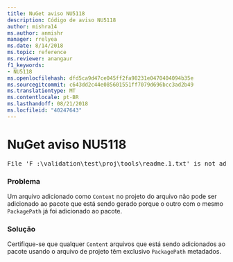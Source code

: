 ```yaml
---
title: NuGet aviso NU5118
description: Código de aviso NU5118
author: mishra14
ms.author: anmishr
manager: rrelyea
ms.date: 8/14/2018
ms.topic: reference
ms.reviewer: anangaur
f1_keywords:
- NU5118
ms.openlocfilehash: dfd5ca9d47ce045ff2fa98231e0470404094b35e
ms.sourcegitcommit: c643dd2c44e085601551ff7079d696bcc3ad2b49
ms.translationtype: MT
ms.contentlocale: pt-BR
ms.lasthandoff: 08/21/2018
ms.locfileid: "40247643"
---
```

# <a name="nuget-warning-nu5118"></a>NuGet aviso NU5118
<pre>File 'F :\validation\test\proj\tools\readme.1.txt' is not added because the package already contains file 'tools\readme.txt'</pre>

### <a name="issue"></a>Problema

Um arquivo adicionado como `Content` no projeto do arquivo não pode ser adicionado ao pacote que está sendo gerado porque o outro com o mesmo `PackagePath` já foi adicionado ao pacote.


### <a name="solution"></a>Solução

Certifique-se que qualquer `Content` arquivos que está sendo adicionados ao pacote usando o arquivo de projeto têm exclusivo `PackagePath` metadados.

